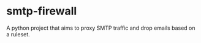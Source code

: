 # smtp-firewall
A python project that aims to proxy SMTP traffic and drop emails based on a ruleset.
